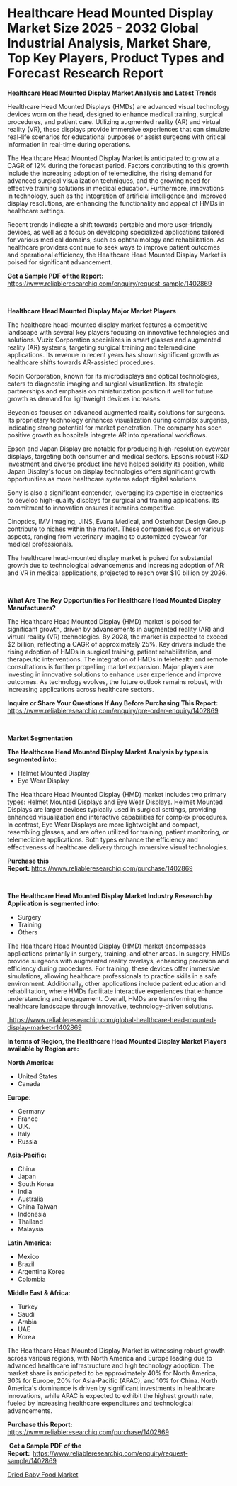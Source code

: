 <p><h1>Healthcare Head Mounted Display Market Size 2025 - 2032 Global Industrial Analysis, Market Share, Top Key Players, Product Types and Forecast Research Report</h1></p><p><strong>Healthcare Head Mounted Display Market Analysis and Latest Trends</strong></p>
<p><p>Healthcare Head Mounted Displays (HMDs) are advanced visual technology devices worn on the head, designed to enhance medical training, surgical procedures, and patient care. Utilizing augmented reality (AR) and virtual reality (VR), these displays provide immersive experiences that can simulate real-life scenarios for educational purposes or assist surgeons with critical information in real-time during operations.</p><p>The Healthcare Head Mounted Display Market is anticipated to grow at a CAGR of 12% during the forecast period. Factors contributing to this growth include the increasing adoption of telemedicine, the rising demand for advanced surgical visualization techniques, and the growing need for effective training solutions in medical education. Furthermore, innovations in technology, such as the integration of artificial intelligence and improved display resolutions, are enhancing the functionality and appeal of HMDs in healthcare settings.</p><p>Recent trends indicate a shift towards portable and more user-friendly devices, as well as a focus on developing specialized applications tailored for various medical domains, such as ophthalmology and rehabilitation. As healthcare providers continue to seek ways to improve patient outcomes and operational efficiency, the Healthcare Head Mounted Display Market is poised for significant advancement.</p></p>
<p><strong>Get a Sample PDF of the Report:&nbsp;</strong> <a href="https://www.reliableresearchiq.com/enquiry/request-sample/1402869?utm_campaign=2883&utm_medium=2&utm_source=Github&utm_content=ia&utm_term=28032025&utm_id=healthcare-head-mounted-display">https://www.reliableresearchiq.com/enquiry/request-sample/1402869</a></p>
<p>&nbsp;</p>
<p><strong>Healthcare Head Mounted Display Major Market Players</strong></p>
<p><p>The healthcare head-mounted display market features a competitive landscape with several key players focusing on innovative technologies and solutions. Vuzix Corporation specializes in smart glasses and augmented reality (AR) systems, targeting surgical training and telemedicine applications. Its revenue in recent years has shown significant growth as healthcare shifts towards AR-assisted procedures.</p><p>Kopin Corporation, known for its microdisplays and optical technologies, caters to diagnostic imaging and surgical visualization. Its strategic partnerships and emphasis on miniaturization position it well for future growth as demand for lightweight devices increases.</p><p>Beyeonics focuses on advanced augmented reality solutions for surgeons. Its proprietary technology enhances visualization during complex surgeries, indicating strong potential for market penetration. The company has seen positive growth as hospitals integrate AR into operational workflows.</p><p>Epson and Japan Display are notable for producing high-resolution eyewear displays, targeting both consumer and medical sectors. Epson’s robust R&D investment and diverse product line have helped solidify its position, while Japan Display's focus on display technologies offers significant growth opportunities as more healthcare systems adopt digital solutions.</p><p>Sony is also a significant contender, leveraging its expertise in electronics to develop high-quality displays for surgical and training applications. Its commitment to innovation ensures it remains competitive.</p><p>Cinoptics, IMV Imaging, JINS, Evana Medical, and Osterhout Design Group contribute to niches within the market. These companies focus on various aspects, ranging from veterinary imaging to customized eyewear for medical professionals.</p><p>The healthcare head-mounted display market is poised for substantial growth due to technological advancements and increasing adoption of AR and VR in medical applications, projected to reach over $10 billion by 2026.</p></p>
<p>&nbsp;</p>
<p><strong>What Are The Key Opportunities For Healthcare Head Mounted Display Manufacturers?</strong></p>
<p><p>The Healthcare Head Mounted Display (HMD) market is poised for significant growth, driven by advancements in augmented reality (AR) and virtual reality (VR) technologies. By 2028, the market is expected to exceed $2 billion, reflecting a CAGR of approximately 25%. Key drivers include the rising adoption of HMDs in surgical training, patient rehabilitation, and therapeutic interventions. The integration of HMDs in telehealth and remote consultations is further propelling market expansion. Major players are investing in innovative solutions to enhance user experience and improve outcomes. As technology evolves, the future outlook remains robust, with increasing applications across healthcare sectors.</p></p>
<p><strong>Inquire or Share Your Questions If Any Before Purchasing This Report:</strong> <a href="https://www.reliableresearchiq.com/enquiry/pre-order-enquiry/1402869?utm_campaign=2883&utm_medium=2&utm_source=Github&utm_content=ia&utm_term=28032025&utm_id=healthcare-head-mounted-display">https://www.reliableresearchiq.com/enquiry/pre-order-enquiry/1402869</a></p>
<p>&nbsp;</p>
<p><strong>Market Segmentation</strong></p>
<p><strong>The Healthcare Head Mounted Display Market Analysis by types is segmented into:</strong></p>
<p><ul><li>Helmet Mounted Display</li><li>Eye Wear Display</li></ul></p>
<p><p>The Healthcare Head Mounted Display (HMD) market includes two primary types: Helmet Mounted Displays and Eye Wear Displays. Helmet Mounted Displays are larger devices typically used in surgical settings, providing enhanced visualization and interactive capabilities for complex procedures. In contrast, Eye Wear Displays are more lightweight and compact, resembling glasses, and are often utilized for training, patient monitoring, or telemedicine applications. Both types enhance the efficiency and effectiveness of healthcare delivery through immersive visual technologies.</p></p>
<p><strong>Purchase this Report:&nbsp;</strong><a href="https://www.reliableresearchiq.com/purchase/1402869?utm_campaign=2883&utm_medium=2&utm_source=Github&utm_content=ia&utm_term=28032025&utm_id=healthcare-head-mounted-display">https://www.reliableresearchiq.com/purchase/1402869</a></p>
<p>&nbsp;</p>
<p><strong>The Healthcare Head Mounted Display Market Industry Research by Application is segmented into:</strong></p>
<p><ul><li>Surgery</li><li>Training</li><li>Others</li></ul></p>
<p><p>The Healthcare Head Mounted Display (HMD) market encompasses applications primarily in surgery, training, and other areas. In surgery, HMDs provide surgeons with augmented reality overlays, enhancing precision and efficiency during procedures. For training, these devices offer immersive simulations, allowing healthcare professionals to practice skills in a safe environment. Additionally, other applications include patient education and rehabilitation, where HMDs facilitate interactive experiences that enhance understanding and engagement. Overall, HMDs are transforming the healthcare landscape through innovative, technology-driven solutions.</p></p>
<p><a href="https://www.reliableresearchiq.com/global-healthcare-head-mounted-display-market-r1402869?utm_campaign=2883&utm_medium=2&utm_source=Github&utm_content=ia&utm_term=28032025&utm_id=healthcare-head-mounted-display">&nbsp;https://www.reliableresearchiq.com/global-healthcare-head-mounted-display-market-r1402869</a></p>
<p><strong>In terms of Region, the Healthcare Head Mounted Display Market Players available by Region are:</strong></p>
<p>
    <p> <strong> North America: </strong>
        <ul>
            <li>United States</li>
            <li>Canada</li>
        </ul>
        </p> 
    <p> <strong> Europe: </strong>
        <ul>
            <li>Germany</li>
            <li>France</li>
            <li>U.K.</li>
            <li>Italy</li>
            <li>Russia</li>
        </ul>
        </p> 
    <p> <strong> Asia-Pacific: </strong>
        <ul>
            <li>China</li>
            <li>Japan</li>
            <li>South Korea</li>
            <li>India</li>
            <li>Australia</li>
            <li>China Taiwan</li>
            <li>Indonesia</li>
            <li>Thailand</li>
            <li>Malaysia</li>
        </ul>
        </p> 
    <p> <strong> Latin America: </strong>
        <ul>
            <li>Mexico</li>
            <li>Brazil</li>
            <li>Argentina Korea</li>
            <li>Colombia</li>
        </ul>
        </p> 
    <p> <strong> Middle East & Africa: </strong>
        <ul>
            <li>Turkey</li>
            <li>Saudi</li>
            <li>Arabia</li>
            <li>UAE</li>
            <li>Korea</li>
        </ul>
    </p>
    </p>
<p><p>The Healthcare Head Mounted Display Market is witnessing robust growth across various regions, with North America and Europe leading due to advanced healthcare infrastructure and high technology adoption. The market share is anticipated to be approximately 40% for North America, 30% for Europe, 20% for Asia-Pacific (APAC), and 10% for China. North America's dominance is driven by significant investments in healthcare innovations, while APAC is expected to exhibit the highest growth rate, fueled by increasing healthcare expenditures and technological advancements.</p></p>
<p><strong>Purchase this Report: </strong><a href="https://www.reliableresearchiq.com/purchase/1402869?utm_campaign=2883&utm_medium=2&utm_source=Github&utm_content=ia&utm_term=28032025&utm_id=healthcare-head-mounted-display">https://www.reliableresearchiq.com/purchase/1402869</a></p>
<p>&nbsp;<strong>Get a Sample PDF of the Report:&nbsp;&nbsp;</strong><a href="https://www.reliableresearchiq.com/enquiry/request-sample/1402869?utm_campaign=2883&utm_medium=2&utm_source=Github&utm_content=ia&utm_term=28032025&utm_id=healthcare-head-mounted-display">https://www.reliableresearchiq.com/enquiry/request-sample/1402869</a></p>
<p><strong></strong></p>
<p><p><a href="https://github.com/verikaahova/Market-Research-Report-List-1/blob/main/dried-baby-food-market.md?utm_campaign=2883&utm_medium=2&utm_source=Github&utm_content=ia&utm_term=28032025&utm_id=healthcare-head-mounted-display">Dried Baby Food Market</a></p></p>